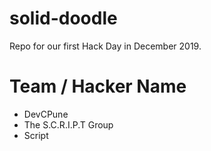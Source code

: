 # solid-doodle
Repo for our first Hack Day in December 2019.

# Team / Hacker Name
 * DevCPune
 * The S.C.R.I.P.T Group
 * Script
